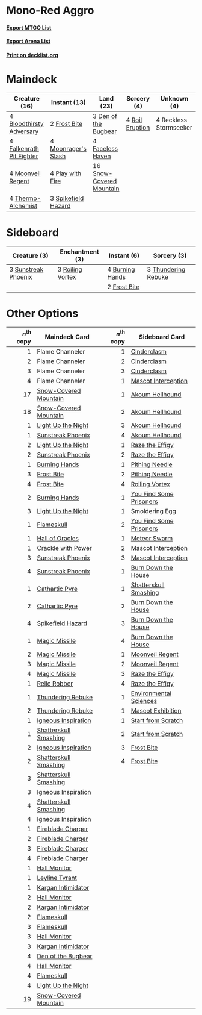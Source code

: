 # Mono-Red Aggro

#### [Export MTGO List](../collection/Mono-Red%20Aggro/Mono-Red%20Aggro.txt)
#### [Export Arena List](../collection/Mono-Red%20Aggro/Mono-Red%20Aggro_arena.txt)
#### [Print on decklist.org](http://decklist.org/?deckmain=4%09Bloodthirsty%20Adversary%0A3%09Den%20of%20the%20Bugbear%0A4%09Faceless%20Haven%0A4%09Falkenrath%20Pit%20Fighter%0A2%09Frost%20Bite%0A4%09Moonrager's%20Slash%0A4%09Moonveil%20Regent%0A4%09Play%20with%20Fire%0A4%09Reckless%20Stormseeker%0A4%09Roil%20Eruption%0A16%09Snow-Covered%20Mountain%0A3%09Spikefield%20Hazard%0A4%09Thermo-Alchemist&deckside=4%09Burning%20Hands%0A2%09Frost%20Bite%0A3%09Roiling%20Vortex%0A3%09Sunstreak%20Phoenix%0A3%09Thundering%20Rebuke)
# Maindeck

|                                           Creature (16)                                           |                                         Instant (13)                                         |                                             Land (23)                                             |                                       Sorcery (4)                                        |     Unknown (4)      |
|---------------------------------------------------------------------------------------------------|----------------------------------------------------------------------------------------------|---------------------------------------------------------------------------------------------------|------------------------------------------------------------------------------------------|----------------------|
|4 [Bloodthirsty Adversary](http://gatherer.wizards.com/Pages/Card/Details.aspx?multiverseid=534905)|2 [Frost Bite](http://gatherer.wizards.com/Pages/Card/Details.aspx?multiverseid=503750)       |3 [Den of the Bugbear](http://gatherer.wizards.com/Pages/Card/Details.aspx?multiverseid=527541)    |4 [Roil Eruption](http://gatherer.wizards.com/Pages/Card/Details.aspx?multiverseid=491796)|4 Reckless Stormseeker|
|4 [Falkenrath Pit Fighter](http://gatherer.wizards.com/Pages/Card/Details.aspx?multiverseid=534913)|4 [Moonrager's Slash](http://gatherer.wizards.com/Pages/Card/Details.aspx?multiverseid=534927)|4 [Faceless Haven](http://gatherer.wizards.com/Pages/Card/Details.aspx?multiverseid=503874)        |                                                                                          |                      |
|4 [Moonveil Regent](http://gatherer.wizards.com/Pages/Card/Details.aspx?multiverseid=534928)       |4 [Play with Fire](http://gatherer.wizards.com/Pages/Card/Details.aspx?multiverseid=534933)   |16 [Snow-Covered Mountain](http://gatherer.wizards.com/Pages/Card/Details.aspx?multiverseid=121233)|                                                                                          |                      |
|4 [Thermo-Alchemist](http://gatherer.wizards.com/Pages/Card/Details.aspx?multiverseid=414447)      |3 [Spikefield Hazard](http://gatherer.wizards.com/Pages/Card/Details.aspx?multiverseid=491809)|                                                                                                   |                                                                                          |                      |


# Sideboard

|                                         Creature (3)                                         |                                      Enchantment (3)                                      |                                       Instant (6)                                        |                                         Sorcery (3)                                          |
|----------------------------------------------------------------------------------------------|-------------------------------------------------------------------------------------------|------------------------------------------------------------------------------------------|----------------------------------------------------------------------------------------------|
|3 [Sunstreak Phoenix](http://gatherer.wizards.com/Pages/Card/Details.aspx?multiverseid=534944)|3 [Roiling Vortex](http://gatherer.wizards.com/Pages/Card/Details.aspx?multiverseid=491797)|4 [Burning Hands](http://gatherer.wizards.com/Pages/Card/Details.aspx?multiverseid=527422)|3 [Thundering Rebuke](http://gatherer.wizards.com/Pages/Card/Details.aspx?multiverseid=491814)|
|                                                                                              |                                                                                           |2 [Frost Bite](http://gatherer.wizards.com/Pages/Card/Details.aspx?multiverseid=503750)   |                                                                                              |


# Other Options

|*n*<sup>th</sup> copy|                                         Maindeck Card                                          |*n*<sup>th</sup> copy|                                          Sideboard Card                                          |
|--------------------:|------------------------------------------------------------------------------------------------|--------------------:|--------------------------------------------------------------------------------------------------|
|                    1|Flame Channeler                                                                                 |                    1|[Cinderclasm](http://gatherer.wizards.com/Pages/Card/Details.aspx?multiverseid=491776)            |
|                    2|Flame Channeler                                                                                 |                    2|[Cinderclasm](http://gatherer.wizards.com/Pages/Card/Details.aspx?multiverseid=491776)            |
|                    3|Flame Channeler                                                                                 |                    3|[Cinderclasm](http://gatherer.wizards.com/Pages/Card/Details.aspx?multiverseid=491776)            |
|                    4|Flame Channeler                                                                                 |                    1|[Mascot Interception](http://gatherer.wizards.com/Pages/Card/Details.aspx?multiverseid=513587)    |
|                   17|[Snow-Covered Mountain](http://gatherer.wizards.com/Pages/Card/Details.aspx?multiverseid=121233)|                    1|[Akoum Hellhound](http://gatherer.wizards.com/Pages/Card/Details.aspx?multiverseid=491772)        |
|                   18|[Snow-Covered Mountain](http://gatherer.wizards.com/Pages/Card/Details.aspx?multiverseid=121233)|                    2|[Akoum Hellhound](http://gatherer.wizards.com/Pages/Card/Details.aspx?multiverseid=491772)        |
|                    1|[Light Up the Night](http://gatherer.wizards.com/Pages/Card/Details.aspx?multiverseid=534925)   |                    3|[Akoum Hellhound](http://gatherer.wizards.com/Pages/Card/Details.aspx?multiverseid=491772)        |
|                    1|[Sunstreak Phoenix](http://gatherer.wizards.com/Pages/Card/Details.aspx?multiverseid=534944)    |                    4|[Akoum Hellhound](http://gatherer.wizards.com/Pages/Card/Details.aspx?multiverseid=491772)        |
|                    2|[Light Up the Night](http://gatherer.wizards.com/Pages/Card/Details.aspx?multiverseid=534925)   |                    1|[Raze the Effigy](http://gatherer.wizards.com/Pages/Card/Details.aspx?multiverseid=534935)        |
|                    2|[Sunstreak Phoenix](http://gatherer.wizards.com/Pages/Card/Details.aspx?multiverseid=534944)    |                    2|[Raze the Effigy](http://gatherer.wizards.com/Pages/Card/Details.aspx?multiverseid=534935)        |
|                    1|[Burning Hands](http://gatherer.wizards.com/Pages/Card/Details.aspx?multiverseid=527422)        |                    1|[Pithing Needle](http://gatherer.wizards.com/Pages/Card/Details.aspx?multiverseid=129526)         |
|                    3|[Frost Bite](http://gatherer.wizards.com/Pages/Card/Details.aspx?multiverseid=503750)           |                    2|[Pithing Needle](http://gatherer.wizards.com/Pages/Card/Details.aspx?multiverseid=129526)         |
|                    4|[Frost Bite](http://gatherer.wizards.com/Pages/Card/Details.aspx?multiverseid=503750)           |                    4|[Roiling Vortex](http://gatherer.wizards.com/Pages/Card/Details.aspx?multiverseid=491797)         |
|                    2|[Burning Hands](http://gatherer.wizards.com/Pages/Card/Details.aspx?multiverseid=527422)        |                    1|[You Find Some Prisoners](http://gatherer.wizards.com/Pages/Card/Details.aspx?multiverseid=527456)|
|                    3|[Light Up the Night](http://gatherer.wizards.com/Pages/Card/Details.aspx?multiverseid=534925)   |                    1|Smoldering Egg                                                                                    |
|                    1|[Flameskull](http://gatherer.wizards.com/Pages/Card/Details.aspx?multiverseid=527430)           |                    2|[You Find Some Prisoners](http://gatherer.wizards.com/Pages/Card/Details.aspx?multiverseid=527456)|
|                    1|[Hall of Oracles](http://gatherer.wizards.com/Pages/Card/Details.aspx?multiverseid=513759)      |                    1|[Meteor Swarm](http://gatherer.wizards.com/Pages/Card/Details.aspx?multiverseid=527442)           |
|                    1|[Crackle with Power](http://gatherer.wizards.com/Pages/Card/Details.aspx?multiverseid=513572)   |                    2|[Mascot Interception](http://gatherer.wizards.com/Pages/Card/Details.aspx?multiverseid=513587)    |
|                    3|[Sunstreak Phoenix](http://gatherer.wizards.com/Pages/Card/Details.aspx?multiverseid=534944)    |                    3|[Mascot Interception](http://gatherer.wizards.com/Pages/Card/Details.aspx?multiverseid=513587)    |
|                    4|[Sunstreak Phoenix](http://gatherer.wizards.com/Pages/Card/Details.aspx?multiverseid=534944)    |                    1|[Burn Down the House](http://gatherer.wizards.com/Pages/Card/Details.aspx?multiverseid=534907)    |
|                    1|[Cathartic Pyre](http://gatherer.wizards.com/Pages/Card/Details.aspx?multiverseid=534909)       |                    1|[Shatterskull Smashing](http://gatherer.wizards.com/Pages/Card/Details.aspx?multiverseid=491802)  |
|                    2|[Cathartic Pyre](http://gatherer.wizards.com/Pages/Card/Details.aspx?multiverseid=534909)       |                    2|[Burn Down the House](http://gatherer.wizards.com/Pages/Card/Details.aspx?multiverseid=534907)    |
|                    4|[Spikefield Hazard](http://gatherer.wizards.com/Pages/Card/Details.aspx?multiverseid=491809)    |                    3|[Burn Down the House](http://gatherer.wizards.com/Pages/Card/Details.aspx?multiverseid=534907)    |
|                    1|[Magic Missile](http://gatherer.wizards.com/Pages/Card/Details.aspx?multiverseid=527441)        |                    4|[Burn Down the House](http://gatherer.wizards.com/Pages/Card/Details.aspx?multiverseid=534907)    |
|                    2|[Magic Missile](http://gatherer.wizards.com/Pages/Card/Details.aspx?multiverseid=527441)        |                    1|[Moonveil Regent](http://gatherer.wizards.com/Pages/Card/Details.aspx?multiverseid=534928)        |
|                    3|[Magic Missile](http://gatherer.wizards.com/Pages/Card/Details.aspx?multiverseid=527441)        |                    2|[Moonveil Regent](http://gatherer.wizards.com/Pages/Card/Details.aspx?multiverseid=534928)        |
|                    4|[Magic Missile](http://gatherer.wizards.com/Pages/Card/Details.aspx?multiverseid=527441)        |                    3|[Raze the Effigy](http://gatherer.wizards.com/Pages/Card/Details.aspx?multiverseid=534935)        |
|                    1|[Relic Robber](http://gatherer.wizards.com/Pages/Card/Details.aspx?multiverseid=491794)         |                    4|[Raze the Effigy](http://gatherer.wizards.com/Pages/Card/Details.aspx?multiverseid=534935)        |
|                    1|[Thundering Rebuke](http://gatherer.wizards.com/Pages/Card/Details.aspx?multiverseid=491814)    |                    1|[Environmental Sciences](http://gatherer.wizards.com/Pages/Card/Details.aspx?multiverseid=513477) |
|                    2|[Thundering Rebuke](http://gatherer.wizards.com/Pages/Card/Details.aspx?multiverseid=491814)    |                    1|[Mascot Exhibition](http://gatherer.wizards.com/Pages/Card/Details.aspx?multiverseid=513481)      |
|                    1|[Igneous Inspiration](http://gatherer.wizards.com/Pages/Card/Details.aspx?multiverseid=513584)  |                    1|[Start from Scratch](http://gatherer.wizards.com/Pages/Card/Details.aspx?multiverseid=513591)     |
|                    1|[Shatterskull Smashing](http://gatherer.wizards.com/Pages/Card/Details.aspx?multiverseid=491802)|                    2|[Start from Scratch](http://gatherer.wizards.com/Pages/Card/Details.aspx?multiverseid=513591)     |
|                    2|[Igneous Inspiration](http://gatherer.wizards.com/Pages/Card/Details.aspx?multiverseid=513584)  |                    3|[Frost Bite](http://gatherer.wizards.com/Pages/Card/Details.aspx?multiverseid=503750)             |
|                    2|[Shatterskull Smashing](http://gatherer.wizards.com/Pages/Card/Details.aspx?multiverseid=491802)|                    4|[Frost Bite](http://gatherer.wizards.com/Pages/Card/Details.aspx?multiverseid=503750)             |
|                    3|[Shatterskull Smashing](http://gatherer.wizards.com/Pages/Card/Details.aspx?multiverseid=491802)|                     |                                                                                                  |
|                    3|[Igneous Inspiration](http://gatherer.wizards.com/Pages/Card/Details.aspx?multiverseid=513584)  |                     |                                                                                                  |
|                    4|[Shatterskull Smashing](http://gatherer.wizards.com/Pages/Card/Details.aspx?multiverseid=491802)|                     |                                                                                                  |
|                    4|[Igneous Inspiration](http://gatherer.wizards.com/Pages/Card/Details.aspx?multiverseid=513584)  |                     |                                                                                                  |
|                    1|[Fireblade Charger](http://gatherer.wizards.com/Pages/Card/Details.aspx?multiverseid=491779)    |                     |                                                                                                  |
|                    2|[Fireblade Charger](http://gatherer.wizards.com/Pages/Card/Details.aspx?multiverseid=491779)    |                     |                                                                                                  |
|                    3|[Fireblade Charger](http://gatherer.wizards.com/Pages/Card/Details.aspx?multiverseid=491779)    |                     |                                                                                                  |
|                    4|[Fireblade Charger](http://gatherer.wizards.com/Pages/Card/Details.aspx?multiverseid=491779)    |                     |                                                                                                  |
|                    1|[Hall Monitor](http://gatherer.wizards.com/Pages/Card/Details.aspx?multiverseid=513582)         |                     |                                                                                                  |
|                    1|[Leyline Tyrant](http://gatherer.wizards.com/Pages/Card/Details.aspx?multiverseid=491788)       |                     |                                                                                                  |
|                    1|[Kargan Intimidator](http://gatherer.wizards.com/Pages/Card/Details.aspx?multiverseid=491785)   |                     |                                                                                                  |
|                    2|[Hall Monitor](http://gatherer.wizards.com/Pages/Card/Details.aspx?multiverseid=513582)         |                     |                                                                                                  |
|                    2|[Kargan Intimidator](http://gatherer.wizards.com/Pages/Card/Details.aspx?multiverseid=491785)   |                     |                                                                                                  |
|                    2|[Flameskull](http://gatherer.wizards.com/Pages/Card/Details.aspx?multiverseid=527430)           |                     |                                                                                                  |
|                    3|[Flameskull](http://gatherer.wizards.com/Pages/Card/Details.aspx?multiverseid=527430)           |                     |                                                                                                  |
|                    3|[Hall Monitor](http://gatherer.wizards.com/Pages/Card/Details.aspx?multiverseid=513582)         |                     |                                                                                                  |
|                    3|[Kargan Intimidator](http://gatherer.wizards.com/Pages/Card/Details.aspx?multiverseid=491785)   |                     |                                                                                                  |
|                    4|[Den of the Bugbear](http://gatherer.wizards.com/Pages/Card/Details.aspx?multiverseid=527541)   |                     |                                                                                                  |
|                    4|[Hall Monitor](http://gatherer.wizards.com/Pages/Card/Details.aspx?multiverseid=513582)         |                     |                                                                                                  |
|                    4|[Flameskull](http://gatherer.wizards.com/Pages/Card/Details.aspx?multiverseid=527430)           |                     |                                                                                                  |
|                    4|[Light Up the Night](http://gatherer.wizards.com/Pages/Card/Details.aspx?multiverseid=534925)   |                     |                                                                                                  |
|                   19|[Snow-Covered Mountain](http://gatherer.wizards.com/Pages/Card/Details.aspx?multiverseid=121233)|                     |                                                                                                  |

